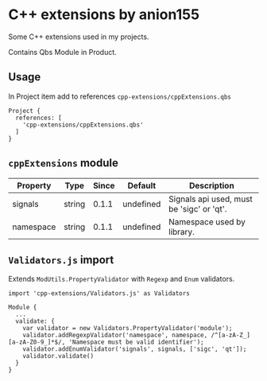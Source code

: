C++ extensions by anion155
==========

Some C++ extensions used in my projects.

Contains Qbs Module in Product.

## Usage

In Project item add to references `cpp-extensions/cppExtensions.qbs`

    Project {
      references: [
        'cpp-extensions/cppExtensions.qbs'
      ]
    }

## `cppExtensions` module

| Property | Type   | Since | Default          | Description                |
| -------- | ------ | ----- | ---------------- | -------------------------- |
| signals     | string | 0.1.1 | undefined           | Signals api used, must be 'sigc' or 'qt'.   |
| namespace      | string | 0.1.1 | undefined            | Namespace used by library.    |

## `Validators.js` import

Extends `ModUtils.PropertyValidator` with `Regexp` and `Enum` validators.

    import 'cpp-extensions/Validators.js' as Validators

    Module {
      ...
      validate: {
        var validator = new Validators.PropertyValidator('module');
        validator.addRegexpValidator('namespace', namespace, /^[a-zA-Z_][a-zA-Z0-9_]*$/, 'Namespace must be valid identifier');
        validator.addEnumValidator('signals', signals, ['sigc', 'qt']);
        validator.validate()
      }
    }
